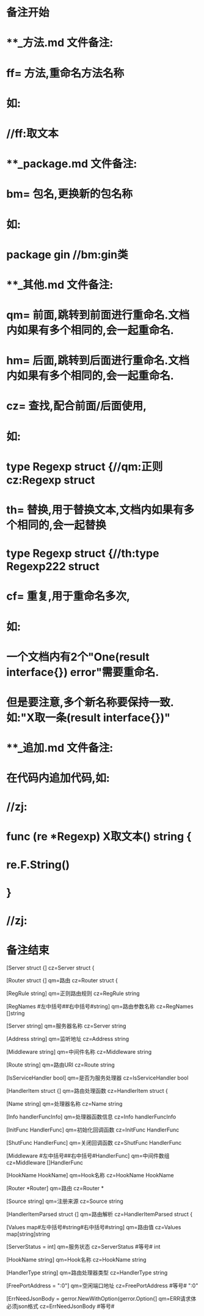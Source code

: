 # 备注开始
# **_方法.md 文件备注:
# ff= 方法,重命名方法名称
# 如:
# //ff:取文本

# **_package.md 文件备注:
# bm= 包名,更换新的包名称 
# 如: 
# package gin //bm:gin类

# **_其他.md 文件备注:
# qm= 前面,跳转到前面进行重命名.文档内如果有多个相同的,会一起重命名.
# hm= 后面,跳转到后面进行重命名.文档内如果有多个相同的,会一起重命名.
# cz= 查找,配合前面/后面使用,
# 如:
# type Regexp struct {//qm:正则 cz:Regexp struct
#
# th= 替换,用于替换文本,文档内如果有多个相同的,会一起替换
# type Regexp struct {//th:type Regexp222 struct
#
# cf= 重复,用于重命名多次,
# 如: 
# 一个文档内有2个"One(result interface{}) error"需要重命名.
# 但是要注意,多个新名称要保持一致. 如:"X取一条(result interface{})"

# **_追加.md 文件备注:
# 在代码内追加代码,如:
# //zj:
# func (re *Regexp) X取文本() string { 
#    re.F.String()
# }
# //zj:
# 备注结束

[Server struct {]
cz=Server struct {

[Router struct {]
qm=路由
cz=Router struct {

[RegRule  string]
qm=正则路由规则
cz=RegRule string

[RegNames #左中括号##右中括号#string]
qm=路由参数名称
cz=RegNames []string

[Server           string]
qm=服务器名称
cz=Server string

[Address          string]
qm=监听地址
cz=Address string

[Middleware       string]
qm=中间件名称
cz=Middleware string

[Route            string]
qm=路由URI
cz=Route string

[IsServiceHandler bool]
qm=是否为服务处理器
cz=IsServiceHandler bool

[HandlerItem struct {]
qm=路由处理函数
cz=HandlerItem struct {

[Name       string]
qm=处理器名称
cz=Name string

[Info       handlerFuncInfo]
qm=处理器函数信息
cz=Info handlerFuncInfo

[InitFunc   HandlerFunc]
qm=初始化回调函数
cz=InitFunc HandlerFunc

[ShutFunc   HandlerFunc]
qm=关闭回调函数
cz=ShutFunc HandlerFunc

[Middleware #左中括号##右中括号#HandlerFunc]
qm=中间件数组
cz=Middleware []HandlerFunc

[HookName   HookName]
qm=Hook名称
cz=HookName HookName

[Router     *Router]
qm=路由
cz=Router *

[Source     string]
qm=注册来源
cz=Source string

[HandlerItemParsed struct {]
qm=路由解析
cz=HandlerItemParsed struct {

[Values  map#左中括号#string#右中括号#string]
qm=路由值
cz=Values map[string]string

[ServerStatus = int]
qm=服务状态
cz=ServerStatus #等号# int

[HookName string]
qm=Hook名称
cz=HookName string

[HandlerType string]
qm=路由处理器类型
cz=HandlerType string

[FreePortAddress = ":0"]
qm=空闲端口地址
cz=FreePortAddress #等号# ":0"

[ErrNeedJsonBody = gerror.NewWithOption(gerror.Option{]
qm=ERR请求体必须json格式
cz=ErrNeedJsonBody #等号#
